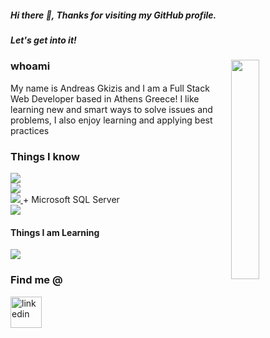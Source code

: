 ##### Hi there 👋, Thanks for visiting my GitHub profile.
##### Let's get into it!
<img align="right" width="30%" padding-left="8%"
  src="donut.gif">
</img>
 
### whoami

My name is Andreas Gkizis and I am a Full Stack Web Developer based in Athens Greece! 
I like learning new and smart ways to solve issues and problems, I also enjoy learning and applying best practices

### Things I know 
<a href="https://skillicons.dev">
  <img src="https://skillicons.dev/icons?i=cs,py,js,css,html,&perline=8" />
</a>
<br/>
<a href="https://skillicons.dev">
  <img src="https://skillicons.dev/icons?i=dotnet,django,vue,react&perline=8" />
</a><br/>
<a href="https://skillicons.dev">
  <img src="https://skillicons.dev/icons?i=postgres&perline=8" />
</a> + Microsoft SQL Server<br/>
<a href="https://skillicons.dev">
  <img src="https://skillicons.dev/icons?i=postman,docker,git,github,visualstudio,vscode,bash,linux&perline=8" />
</a>

#### Things I am Learning
<a href="https://skillicons.dev">
  <img src="https://skillicons.dev/icons?i=docker,graphql,rabbitmq,golang&perline=8" />
</a>

### Find me @
<a href="[https://www.linkedin.com/in/andreas-gkizis-a9ab29a5/" target="blank">
  <img align="center" src="https://user-images.githubusercontent.com/88904952/234979284-68c11d7f-1acc-4f0c-ac78-044e1037d7b0.png" alt="linkedin" height="50"         width="50" />
</a>
<!--
**AndreasGkizis/AndreasGkizis** is a ✨ _special_ ✨ repository because its `README.md` (this file) appears on your GitHub profile.

Here are some ideas to get you started:

- 🔭 I’m currently working on ...
- 🌱 I’m currently learning ...
- 👯 I’m looking to collaborate on ...
- 🤔 I’m looking for help with ...
- 💬 Ask me about ...
- 📫 How to reach me: ...
- 😄 Pronouns: ...
- ⚡ Fun fact: ...
-->
